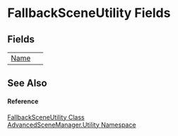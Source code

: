 # FallbackSceneUtility Fields




## Fields
<table>
<tr>
<td><a href="F_AdvancedSceneManager_Utility_FallbackSceneUtility_Name">Name</a></td>
<td> </td></tr>
</table>

## See Also


#### Reference
<a href="T_AdvancedSceneManager_Utility_FallbackSceneUtility">FallbackSceneUtility Class</a>  
<a href="N_AdvancedSceneManager_Utility">AdvancedSceneManager.Utility Namespace</a>  
